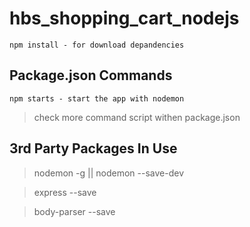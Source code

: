 # hbs_shopping_cart_nodejs

```
npm install - for download depandencies
```

## Package.json Commands

```
npm starts - start the app with nodemon
```

> check more command script withen package.json

## 3rd Party Packages In Use

> nodemon -g || nodemon --save-dev

> express --save

> body-parser --save
